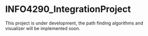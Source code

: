 # INFO4290_IntegrationProject

This project is under development, the path finding algorithms and visualizer will be implemented soon.
